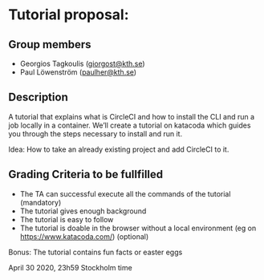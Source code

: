 # Tutorial proposal: 

## Group members
- Georgios Tagkoulis (giorgost@kth.se)
- Paul Löwenström (paulher@kth.se)

## Description
A tutorial that explains what is CircleCI and how to install the CLI and run a job locally in a container. We’ll create a tutorial on katacoda which guides you through the steps necessary to install and run it.

Idea: How to take an already existing project and add CircleCI to it.

## Grading Criteria to be fullfilled
- The TA can successful execute all the commands of the tutorial (mandatory)
- The tutorial gives enough background
- The tutorial is easy to follow
- The tutorial is doable in the browser without a local environment (eg on https://www.katacoda.com/) (optional)

Bonus: The tutorial contains fun facts or easter eggs

April 30 2020, 23h59 Stockholm time
